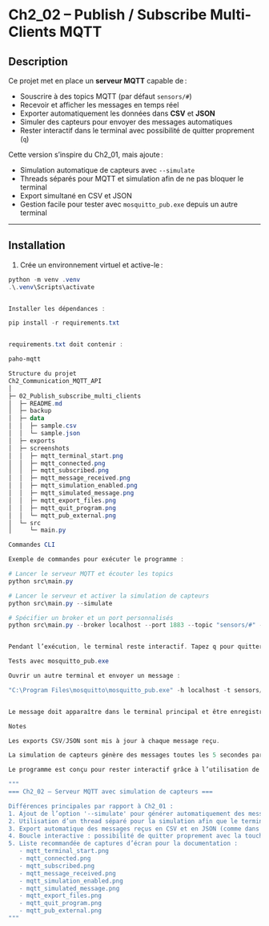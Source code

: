 # Ch2_02 – Publish / Subscribe Multi-Clients MQTT

## Description

Ce projet met en place un **serveur MQTT** capable de :

- Souscrire à des topics MQTT (par défaut `sensors/#`)
- Recevoir et afficher les messages en temps réel
- Exporter automatiquement les données dans **CSV** et **JSON**
- Simuler des capteurs pour envoyer des messages automatiques
- Rester interactif dans le terminal avec possibilité de quitter proprement (`q`)

Cette version s’inspire du Ch2_01, mais ajoute :

- Simulation automatique de capteurs avec `--simulate`
- Threads séparés pour MQTT et simulation afin de ne pas bloquer le terminal
- Export simultané en CSV et JSON
- Gestion facile pour tester avec `mosquitto_pub.exe` depuis un autre terminal

---

## Installation

1. Crée un environnement virtuel et active-le :

```powershell
python -m venv .venv
.\.venv\Scripts\activate


Installer les dépendances :

pip install -r requirements.txt


requirements.txt doit contenir :

paho-mqtt

Structure du projet
Ch2_Communication_MQTT_API
│
├─ 02_Publish_subscribe_multi_clients
│  ├─ README.md
│  ├─ backup
│  ├─ data
│  │  ├─ sample.csv
│  │  └─ sample.json
│  ├─ exports
│  ├─ screenshots
│  │  ├─ mqtt_terminal_start.png
│  │  ├─ mqtt_connected.png
│  │  ├─ mqtt_subscribed.png
│  │  ├─ mqtt_message_received.png
│  │  ├─ mqtt_simulation_enabled.png
│  │  ├─ mqtt_simulated_message.png
│  │  ├─ mqtt_export_files.png
│  │  ├─ mqtt_quit_program.png
│  │  └─ mqtt_pub_external.png
│  └─ src
│     └─ main.py

Commandes CLI

Exemple de commandes pour exécuter le programme :

# Lancer le serveur MQTT et écouter les topics
python src\main.py

# Lancer le serveur et activer la simulation de capteurs
python src\main.py --simulate

# Spécifier un broker et un port personnalisés
python src\main.py --broker localhost --port 1883 --topic "sensors/#" --format both --output ../exports/mqtt_data


Pendant l’exécution, le terminal reste interactif. Tapez q pour quitter le programme proprement.

Tests avec mosquitto_pub.exe

Ouvrir un autre terminal et envoyer un message :

"C:\Program Files\mosquitto\mosquitto_pub.exe" -h localhost -t sensors/temperature -m "23.7"


Le message doit apparaître dans le terminal principal et être enregistré dans ../exports/mqtt_data.csv et ../exports/mqtt_data.json

Notes

Les exports CSV/JSON sont mis à jour à chaque message reçu.

La simulation de capteurs génère des messages toutes les 5 secondes par défaut.

Le programme est conçu pour rester interactif grâce à l’utilisation de threads pour MQTT et la simulation.

"""
=== Ch2_02 – Serveur MQTT avec simulation de capteurs ===

Différences principales par rapport à Ch2_01 :
1. Ajout de l’option '--simulate' pour générer automatiquement des messages de capteurs simulés.
2. Utilisation d’un thread séparé pour la simulation afin que le terminal reste interactif.
3. Export automatique des messages reçus en CSV et en JSON (comme dans Ch2_01).
4. Boucle interactive : possibilité de quitter proprement avec la touche 'q'.
5. Liste recommandée de captures d’écran pour la documentation :
   - mqtt_terminal_start.png
   - mqtt_connected.png
   - mqtt_subscribed.png
   - mqtt_message_received.png
   - mqtt_simulation_enabled.png
   - mqtt_simulated_message.png
   - mqtt_export_files.png
   - mqtt_quit_program.png
   - mqtt_pub_external.png
"""
